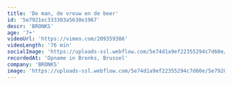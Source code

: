```yaml
---
title: 'De man, de vrouw en de beer'
id: '5e7921ec333303a5630e1967'
descr: 'BRONKS'
age: '7+'
videoUrl: 'https://vimeo.com/209359386'
videoLength: '76 min'
socialImage: 'https://uploads-ssl.webflow.com/5e74d1a9ef22355294c7d60e/5e79200474ad2538df38d11d_BRONKS_De_man__de_vrouw_en_de_beer.jpg'
recordedAt: 'Opname in Bronks, Brussel'
company: 'BRONKS'
image: 'https://uploads-ssl.webflow.com/5e74d1a9ef22355294c7d60e/5e79200474ad2538df38d11d_BRONKS_De_man__de_vrouw_en_de_beer.jpg'
---
```

